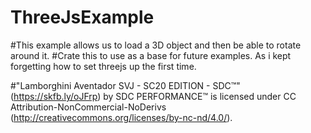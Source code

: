 # ThreeJsExample

#This example allows us to load a 3D object and then be able to rotate around it.
#Crate this to use as a base for future examples. As i kept forgetting how to set threejs up the first time.

#"Lamborghini Aventador SVJ - SC20 EDITION - SDC™️" (https://skfb.ly/oJFrp) by SDC PERFORMANCE™️ is licensed under CC Attribution-NonCommercial-NoDerivs (http://creativecommons.org/licenses/by-nc-nd/4.0/).
